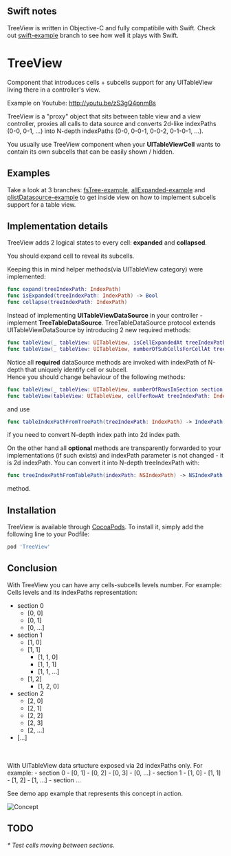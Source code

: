 Swift notes
---

TreeView is written in Objective-C and fully compatibile with Swift.
Check out [swift-example](https://github.com/genkernel/TreeView/tree/swift-example) branch to see how well it plays with Swift.


TreeView
========

Component that introduces cells + subcells support for any UITableView living there in a controller's view.

Example on Youtube: http://youtu.be/zS3gQ4pnmBs

TreeView is a "proxy" object that sits between table view and a view controller, proxies all calls to data source and converts 2d-like indexPaths (0-0, 0-1, ...)  into N-depth indexPaths (0-0, 0-0-1, 0-0-2, 0-1-0-1, ...).


You usually use TreeView component when your <b>UITableViewCell</b> wants to contain its own subcells that can be easily shown / hidden.<br />


Examples
---
Take a look at 3 branches: [fsTree-example](https://github.com/genkernel/TreeView/tree/fsTree-example), [allExpanded-example](https://github.com/genkernel/TreeView/tree/allExpanded-example) and [plistDatasource-example](https://github.com/genkernel/TreeView/tree/plistDatasource-example) to get inside view on how to implement subcells support for a table view.


Implementation details
---

TreeView adds 2 logical states to every cell: <b>expanded</b> and <b>collapsed</b>.

You should expand cell to reveal its subcells.<br/>

Keeping this in mind helper methods(via UITableView category) were implemented: <br/>
```swift
func expand(treeIndexPath: IndexPath)
func isExpanded(treeIndexPath: IndexPath) -> Bool
func collapse(treeIndexPath: IndexPath)
```

Instead of implementing <b>UITableViewDataSource</b> in your controller - implement <b>TreeTableDataSource</b>. TreeTableDataSource protocol extends UITableViewDataSource by introducing 2 new required methods:<br/>
```swift
func tableView(_ tableView: UITableView, isCellExpandedAt treeIndexPath: IndexPath) -> Bool
func tableView(_ tableView: UITableView, numberOfSubCellsForCellAt treeIndexPath: IndexPath) -> Int
```

Notice all <b>required</b> dataSource methods are invoked with indexPath of N-depth that uniquely identify cell or subcell.<br/>
Hence you should change behaviour of the following methods:
```swift
func tableView(_ tableView: UITableView, numberOfRowsInSection section: Int) -> Int
func tableView(tableView: UITableView, cellForRowAt treeIndexPath: IndexPath) -> UITableViewCell
```

and use 
```swift
func tableIndexPathFromTreePath(treeIndexPath: IndexPath) -> IndexPath
```
if you need to convert N-depth index path into 2d index path.

On the other hand all <b>optional</b> methods are transparently forwarded to your implementations (if such exists) and indexPath parameter is not changed - it is 2d indexPath.
You can convert it into N-depth treeIndexPath with:
```swift
func treeIndexPathFromTablePath(indexPath: NSIndexPath) -> NSIndexPath
```
method.


## Installation

TreeView is available through [CocoaPods](http://cocoapods.org/pods/treeview). To install
it, simply add the following line to your Podfile:

```ruby
pod 'TreeView'
```

Conclusion
---

With TreeView you can have any cells-subcells levels number. For example:<br />
Cells levels and its indexPaths representation:
  - section 0
      - [0, 0]
      - [0, 1]
      - [0, ...]
  - section 1
      - [1, 0]
      - [1, 1]
          - [1, 1, 0]
          - [1, 1, 1]
          - [1, 1, ...]
      - [1, 2]
          - [1, 2, 0]
  - section 2
      - [2, 0]
      - [2, 1]
      - [2, 2]
      - [2, 3]
      - [2, ...]
  - [...]
<br />
<br />
With UITableView data srtucture exposed via 2d indexPaths only. For example:
- section 0
  - [0, 1]
  - [0, 2]
  - [0, 3]
  - [0, ...]
- section 1
  - [1, 0]
  - [1, 1]
  - [1, 2]
  - [1, ...]
- section ...

See demo app example that represents this concept in action.

![Concept](https://github.com/genkernel/TreeView/raw/master/DemoArt/demo.gif)

TODO
---

<i>
* Test cells moving between sections.
</i>
